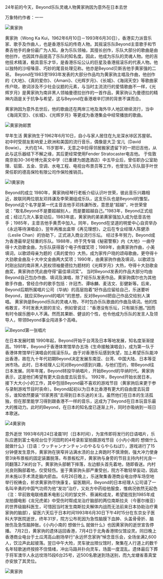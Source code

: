 24年前的今天，Beyond乐队灵魂人物黄家驹因为意外在日本去世

万象特约作者：一一

![黄家驹](D:\zhuj\历史上的今天\0630\黄家驹.png)

黄家驹（Wong Ka Kui，1962年6月10日－1993年6月30日），香港实力派音乐家、歌手及作曲人，也是香港乐坛的传奇人物。其摇滚乐队Beyond主音歌手和节奏吉他手的身份最广为人知。身为乐队领袖，其擅长创作，乐队大部分的歌曲是由他创作，也因其作品提高了乐队的知名度。因此，他成为乐队的灵魂人物。他的吉他技术精湛，极具音乐才华，是香港乐坛公认的巨星及香港摇滚乐的代表人物。他以独特的沙哑嗓音、巧妙的尾音处理见称。他亦是Beyond贝斯吉他手黄家强的二哥。
Beyond在1983至1993年发表的大部分作品均为黄家驹主唱及作曲，他创作的《大地》、《真的爱你》、《Amani》、《光辉岁月》、《长城》、《海阔天空》等歌曲家传户晓，歌词涉及不少社会议题的元素，与当时主流流行的爱情歌曲不一样，《光辉岁月》是黄家驹为南非黑人领袖曼德拉创作的一首作品，黄家驹认为曼德拉的精神内涵是关于抗争与希望，这与Beyond在香港艰辛打拼的背景不谋而合。

黄家驹因为意外去世后，他的歌曲还在两岸三地及海外华人地区继续流行，当中《海阔天空》、《长城》、《光辉岁月》等更成为香港集会中经常播放的歌曲。

![黄家驹邮票](D:\zhuj\历史上的今天\0630\黄家驹邮票.jpg)

早年生活
黄家驹生于1962年6月10日，自小与家人居住在九龙深水埗区苏屋邨。初中时受朋友影响爱上欧洲和美国的流行音乐，偶像是大卫·宝儿（David Bowie）。
大约在14、15岁那年，无意之中捡得邻居搬家遗留下的一把旧吉他，从此与这乐器结下不解之缘，其后更经常使用Fender Stratocaster电吉他。
于佐敦南京街30-36号博允英文中学（已重建为朗逸酒店）中五毕业后，曾任职办公室助理、铝窗、五金、空调、水电工程、电视台布景员等工作，也曾加入乐队鼓手叶世荣任职的德高保险有限公司作保险推销员。

![1黄家驹](D:\zhuj\历史上的今天\0630\1黄家驹.jpg)

Beyond的成立
1980年，黄家驹经琴行老板介绍认识叶世荣，彼此音乐兴趣相近，故联同两位朋友邓炜谦及李荣潮组成乐队，这支乐队也是Beyond的雏型。Beyond这个名字是第一代主音吉他手邓炜谦所改，意思是“超越”，叶世荣曾说：“取名Beyond不是要超越别人，而是要超越自己。”1983年，Beyond正式组成；经过几次人事变动后，1983年底，黄家驹的弟弟黄家强加入成为低音吉他手；1985年，主音吉他手黄贯中加入。同年，Beyond在坚道的明爱中心自资举办《永远等待演唱会》，翌年再推出盒带《再见理想》，之后在专业经理人陈健添（Leslie Chan）的协助下，正式进入商业流行乐坛。
经过多年努力，Beyond成为香港最举足轻重的乐队。1988年，终于凭专辑《秘密警察》内《大地》一曲夺得十大劲歌金曲，为乐队获得首个电子传媒奖项；1989年，由黄家驹作曲，小美填词，以歌颂母亲为题的《真的爱你》大热，成为家传户晓的颂母歌曲，更夺得十大劲歌金曲及十大中文金曲两大奖项；1990年，由黄家驹作曲及填词，以歌颂当时刚出狱的南非黑人民权领袖曼德拉为题材的《光辉岁月》大热，夺得十大劲歌金曲奖，黄家驹亦凭此曲夺得“最佳填词奖”。
当时Beyond发表的作品大部分均由Beyond自己包办作曲、填词及演唱，除了经乐队发表作品，黄家驹偶尔也为其他歌手作曲，曾经合作的歌手包括：许冠杰、谭咏麟、麦洁文、彭健新等。后来，Beyond后期所属唱片公司（华纳）的高层抱着“好作品应留给自己，乐迷要听Beyond，就应买Beyond的唱片”的思想，反对Beyond把自己作品交给别人演唱。
黄家驹是Beyond乐队的灵魂人物，不时包办乐队歌曲的作曲及填词。他的性格敢言，不时发表大胆的言论，例如曾说过：“香港没有乐坛，只有娱乐圈。”因而有时令娱乐圈中人不满。然而其果断、健谈的个性，也令他成为乐队的发言人及领导人，带领Beyond事业闯进多个高峰。

![Beyond第一张唱片](D:\zhuj\历史上的今天\0630\Beyond第一张唱片.jpg)

在日本发展时期
1990年起，Beyond开始于台湾及日本等地发展，知名度渐渐提高。1991年，Beyond于香港体育馆举办五场《生命接触演唱会》，成为第一队于香港体育馆举行演唱会的摇滚乐队。由于对香港乐坛感到失望，加上希望乐队能冲出香港，故在九十年代初期Beyond决定发展东南亚、台湾、中国大陆、日本等亚洲市场。此时，日本经理人公司对Beyond感到兴趣，与他们签约，带Beyond往日本发展。同年年尾，Beyond转投华纳唱片，开始Beyond的华纳时代。黄家驹表示，这是他们希望有更大自由度去玩音乐。
1992年，Beyond开始长居日本，接下大大小小的工作，其中包括Beyond最不喜欢的游戏节目（黄家驹后来更于参与录制游戏节目时丧命）。Beyond起初以为日本比香港有更大的自由度去玩音乐，谁知依然要装“邻家男孩”去得到日本乐迷的关注。虽然他们在日本的生活孤独，但在那里能学习得到跟香港不一样的音乐，这成为了Beyond在日本玩音乐最大的推动力。此时的Beyond，在日本的知名度已逐渐上升，同时亦吸纳到一班日本歌迷。

![4黄家驹](D:\zhuj\历史上的今天\0630\4黄家驹.jpg)

意外逝世
1993年6月24日凌晨1时（日本时间），为宣传即将发行的日语唱片，乐队应邀到富士电视台位于河田町的4号录影室拍摄游戏节目《小内小南的 想做什么 就做什么》（日语：ウッチャンナンチャンのやるならやらねば!），游戏进行了15分钟便发生意外，黄家驹在狭窄并沾满水渍的台上奔跑时不慎滑倒，强大冲力使身旁3块布景板的固定装置脱落，布景板松开，黄家驹与身旁的节目主持内村光良一同翻落2.7米的台下。黄家驹头部朝下摔落，左边额头首先着地，随即昏迷。内村光良则胸部着地，仅受轻伤。鉴于黄家驹头部严重受创，院方不敢轻举妄动，因此并未施以手术清走脑内瘀血。
6月26日晚上，乐迷聚集香港商业电台停车场空地举行祝祷会，祈求黄家驹尽快康复。留医期间，Beyond的日本经理人公司请了一名叫辛勇的中国气功师为他“发功”治疗，又处方中药给他服食，惟病况依然无起色（注：早前致电联络嘉禾电影公司的邹文怀、蔡澜和成龙，希望能找到1985年成龙拍摄电影《龙兄虎弟》中受伤时帮成龙治疗脑部的两位南斯拉夫（今塞尔维亚）的世界级脑科医生，可惜因当时发生南斯拉夫解体内战而无法前来日本协助治疗黄家驹的脑部），留医六天后于日本时间1993年6月30日下午4时15分在东京女子医科大学医院逝世，终年31岁，院方公布死因为急性脑膜下血肿、头盖骨骨折、脑挫伤及急性脑肿胀。《小内小南的 想做什么 就做什么》也因黄家驹的逝世宣告停播。
7月2日，黄家驹的遗体运回香港，7月4日于北角香港殡仪馆设灵。同日晚上香港商业电台于土瓜湾高山剧场举行“永远怀念家驹”悼念音乐会，全场坐满2,600人，饮泣声此起彼落。翌日中午大殓，灵车驶出殡仪馆时，聚集在人行道上的数千名年轻歌迷终按捺不住情绪，冲出马路并扑向灵车，场面一度混乱。遗体最后下葬于将军澳华人永远坟场15段6台25号，近500名歌迷到场送别，而九龙塘省善真堂亦安放了其灵位。

![黄家驹](D:\zhuj\历史上的今天\0630\黄家驹.jpg)